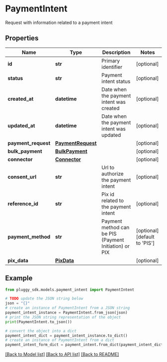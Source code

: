 # PaymentIntent

Request with information related to a payment intent

## Properties

Name | Type | Description | Notes
------------ | ------------- | ------------- | -------------
**id** | **str** | Primary identifier | [optional] 
**status** | **str** | Payment intent status | [optional] 
**created_at** | **datetime** | Date when the payment intent was created | [optional] 
**updated_at** | **datetime** | Date when the payment intent was updated | [optional] 
**payment_request** | [**PaymentRequest**](PaymentRequest.md) |  | [optional] 
**bulk_payment** | [**BulkPayment**](BulkPayment.md) |  | [optional] 
**connector** | [**Connector**](Connector.md) |  | [optional] 
**consent_url** | **str** | Url to authorize the payment intent | [optional] 
**reference_id** | **str** | Pix id related to the payment intent | [optional] 
**payment_method** | **str** | Payment method can be PIS (Payment Initiation) or PIX | [optional] [default to 'PIS']
**pix_data** | [**PixData**](PixData.md) |  | [optional] 

## Example

```python
from pluggy_sdk.models.payment_intent import PaymentIntent

# TODO update the JSON string below
json = "{}"
# create an instance of PaymentIntent from a JSON string
payment_intent_instance = PaymentIntent.from_json(json)
# print the JSON string representation of the object
print(PaymentIntent.to_json())

# convert the object into a dict
payment_intent_dict = payment_intent_instance.to_dict()
# create an instance of PaymentIntent from a dict
payment_intent_form_dict = payment_intent.from_dict(payment_intent_dict)
```
[[Back to Model list]](../README.md#documentation-for-models) [[Back to API list]](../README.md#documentation-for-api-endpoints) [[Back to README]](../README.md)


